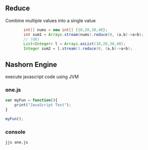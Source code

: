 ## Reduce
Combine multiple values into a single value
```java
		int[] nums = new int[] {10,20,30,40};
		int sum1 = Arrays.stream(nums).reduce(0, (a,b)->a+b);
		// (OR)
		List<Integer> l = Arrays.asList(10,20,30,40);
		Integer sum2 = l.stream().reduce(0, (a,b)->a+b);
```
## Nashorn Engine
execute javascript code using JVM
### one.js
```js
var myFun = function(){
	print("JavaScript Test");
}

myFun();
```
### console
```cmd
jjs one.js
```
